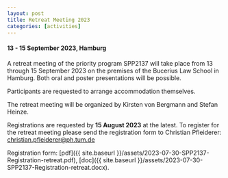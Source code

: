 ```yaml
---
layout: post
title: Retreat Meeting 2023
categories: [activities]
---
```


#### 13 - 15 September 2023, Hamburg

A retreat meeting of the priority program SPP2137 will take place from 13 through 15 September 2023 on the premises of the Bucerius Law School in Hamburg. Both oral and poster presentations will be possible.

Participants are requested to arrange accommodation themselves. 

The retreat meeting will be organized by Kirsten von Bergmann and Stefan Heinze. 

Registrations are requested by **15 August 2023** at the latest. To register for the retreat meeting please send the registration form to Christian Pfleiderer: [christian.pfleiderer@ph.tum.de](mailto:christian.pfleiderer@ph.tum.de)

Registration form: [pdf]({{ site.baseurl }}/assets/2023-07-30-SPP2137-Registration-retreat.pdf), [doc]({{ site.baseurl }}/assets/2023-07-30-SPP2137-Registration-retreat.docx).